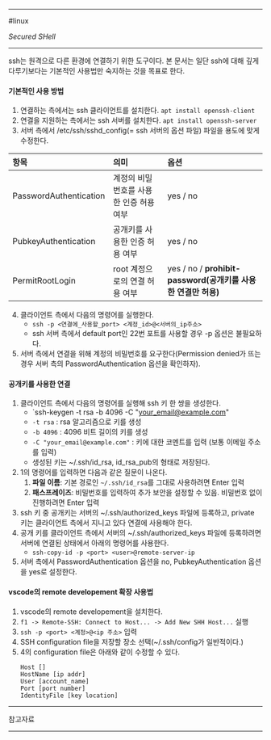 
---

#linux

*Secured SHell*

---

ssh는 원격으로 다른 환경에 연결하기 위한 도구이다.
본 문서는 일단 ssh에 대해 깊게 다루기보다는 기본적인 사용법만 숙지하는 것을 목표로 한다.

#### 기본적인 사용 방법

1. 연결하는 측에서는 ssh 클라이언트를 설치한다. `apt install openssh-client`
2. 연결을 지원하는 측에서는 ssh 서버를 설치한다. `apt install openssh-server`
3. 서버 측에서 /etc/ssh/sshd_config(= ssh 서버의 옵션 파일) 파일을 용도에 맞게 수정한다.

| 항목                   | 의미                                    | 옵션                                                          |
|:---------------------- |:--------------------------------------- |:------------------------------------------------------------- |
| PasswordAuthentication | 계정의 비밀번호를 사용한 인증 허용 여부 | yes / no                                                      |
| PubkeyAuthentication   | 공개키를 사용한 인증 허용 여부          | yes / no                                                      |
| PermitRootLogin        | root 계정으로의 연결 허용 여부          | yes / no / **prohibit-password(공개키를 사용한 연결만 허용)** |

4. 클라이언트 측에서 다음의 명령어를 실행한다. 
	- `ssh -p <연결에_사용할_port> <계정_id>@<서버의_ip주소>`
	- ssh 서버 측에서 default port인 22번 포트를 사용할 경우 -p 옵션은 불필요하다.
5. 서버 측에서 연결을 위해 계정의 비밀번호를 요구한다(Permission denied가 뜨는 경우 서버 측의 PasswordAuthentication 옵션을 확인하자).

#### 공개키를 사용한 연결

1. 클라이언트 측에서 다음의 명령어를 실행해 ssh 키 한 쌍을 생성한다. 
	- `ssh-keygen -t rsa -b 4096 -C "your_email@example.com"
	- `-t rsa` : rsa 알고리즘으로 키를 생성
	- `-b 4096` : 4096 비트 길이의 키를 생성
	- `-C "your_email@example.com"` : 키에 대한 코멘트를 입력 (보통 이메일 주소를 입력)
	- 생성된 키는 ~/.ssh/id_rsa, id_rsa_pub의 형태로 저장된다.
2. 1의 명령어를 입력하면 다음과 같은 질문이 나온다.
	1. **파일 이름**: 기본 경로인 `~/.ssh/id_rsa`를 그대로 사용하려면 Enter 입력
	2. **패스프레이즈**: 비밀번호를 입력하여 추가 보안을 설정할 수 있음. 비밀번호 없이 진행하려면 Enter 입력
3. ssh 키 중 공개키는 서버의 ~/.ssh/authorized_keys 파일에 등록하고, private 키는 클라이언트 측에서 지니고 있다 연결에 사용해야 한다.
4. 공개 키를 클라이언트 측에서 서버의 ~/.ssh/authorized_keys 파일에 등록하려면 서버에 연결된 상태에서 아래의 명령어를 사용한다.
	- `ssh-copy-id -p <port> <user>@remote-server-ip`
5. 서버 측에서 PasswordAuthentication 옵션을 no, PubkeyAuthentication 옵션을 yes로 설정한다.

#### vscode의 remote developement 확장 사용법

1. vscode의 remote developement을 설치한다.
2. `f1 -> Remote-SSH: Connect to Host... -> Add New SHH Host...` 실행
3. `ssh -p <port> <계정>@<ip 주소>` 입력
4. SSH configuration file을 저장할 장소 선택(~/.ssh/config가 일반적이다.)
5. 4의 configuration file은 아래와 같이 수정할 수 있다.
	```
	Host []
	HostName [ip addr]
	User [account_name]
	Port [port number]
	IdentityFile [key location]
	```

---

참고자료



---